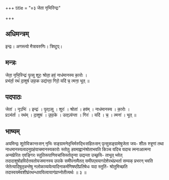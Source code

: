 +++
title = "०३ जेता नृभिरिन्द्रः"

+++
## अधिमन्त्रम्
इन्द्रः। अगस्त्यो मैत्रावरुणिः। त्रिष्टुप्।

## मन्त्रः
जेता॒ नृभि॒रिन्द्रः॑ पृ॒त्सु शूरः॒ श्रोता॒ हवं॒ नाध॑मानस्य का॒रोः ।  
प्रभ॑र्ता॒ रथं॑ दा॒शुष॑ उपा॒क उद्य॑न्ता॒ गिरो॒ यदि॑ च॒ त्मना॒ भूत् ॥

## पदपाठः
जेता॑ । नृऽभिः॑ । इन्द्रः॑ । पृ॒त्ऽसु । शूरः॑ । श्रोता॑ । हव॑म् । नाध॑मानस्य । का॒रोः ।  
प्रऽभ॑र्ता । रथ॑म् । दा॒शुषः॑ । उ॒पा॒के । उत्ऽय॑न्ता । गिरः॑ । यदि॑ । च॒ । त्मना॑ । भूत् ॥

## भाष्यम्
अयमिन्द्रः शूरोविक्रान्तःसन् नृभिः सङ्ग्रामनेतृभिर्मरुद्भिःसहितःसन् पृत्सुसङ्ग्रामेषुजेता जय- शीलः श्त्रूणां तथा नाधमानस्यत्वदनुग्रहंयाचमानस्यकारोः स्तोतुः हवमाह्वानंश्रोताभवति किञ्च यदिच यदाच त्मनाआत्मना अन्यप्रेरितः एवङ्गिरः स्तुतिरूपाणिवचांसिस्तोतॄन्वा उद्यन्ता उच्छ्रयि- ताभूत् भवेत् तदादाशुषोहविर्दत्तवतोयजमानस्य उपाके समीपनामैतत् समीपएवयागदेशेरथंप्रभर्ता सम्यक् प्रभरन् भवति जेतेत्यादिषुतृन्नन्तेषु नलोकाव्ययेत्यादिनाकर्मणिषष्ठीप्रतिषेधः यदा स्तुतिं- श्रोतुमिच्छति तदास्वयमेवशीघ्रंरथन्धावयित्वायागंप्राप्नोतीत्यर्थः ॥ ३ ॥